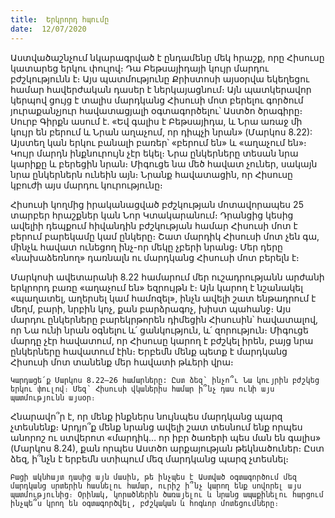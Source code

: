 ```yaml
---
title:  Երկրորդ հպումը
date:  12/07/2020
---
```


Աստվածաշնչում նկարագրված է ընդամենը մեկ հրաշք, որը Հիսուսը կատարեց երկու փուլով։ Դա Բեթսայիդայի կույր մարդու բժշկությունն է։ Այս պատմությունը Քրիստոսի այսօրվա եկեղեցու համար հավերժական դասեր է ներկայացնում։ Այն պատկերավոր կերպով ցույց է տալիս մարդկանց Հիսուսի մոտ բերելու գործում յուրաքանչյուր հավատացյալի օգտագործելու՝ Աստծո ծրագիրը։ Սուրբ Գիրքն ասում է. «Եվ գալիս է Բեթսայիդա, և Նրա առաջ մի կույր են բերում և Նրան աղաչում, որ դիպչի նրան» (Մարկոս 8.22): Այստեղ կան երկու բանալի բառեր՝ «բերում են» և «աղաչում են»։ Կույր մարդն ինքնուրույն չէր եկել։ Նրա ընկերները տեսան նրա կարիքը և բերեցին նրան։ Միգուցե նա մեծ հավատ չուներ, սակայն նրա ընկերներն ունեին այն։ Նրանք հավատացին, որ Հիսուսը կբուժի այս մարդու կուրությունը։

Հիսուսի կողմից իրականացված բժշկության մոտավորապես 25 տարբեր հրաշքներ կան Նոր Կտակարանում։ Դրանցից կեսից ավելիի դեպքում հիվանդին բժշկության համար Հիսուսի մոտ է բերում բարեկամը կամ ընկերը։ Շատ մարդիկ Հիսուսի մոտ չեն գա, մինչև հավատ ունեցող ինչ-որ մեկը չբերի նրանց։ Մեր դերը «նախաձեռնող» դառնալն ու մարդկանց Հիսուսի մոտ բերելն է։

Մարկոսի ավետարանի 8.22 համարում մեր ուշադրությանն արժանի երկրորդ բառը «աղաչում են» եզրույթն է։ Այն կարող է նշանակել «պաղատել, աղերսել կամ համոզել», ինչն ավելի շատ ենթադրում է մեղմ, բարի, նրբին կոչ, քան բարձրագոչ, խիստ պահանջ։ Այս մարդու ընկերները բարեկրթորեն դիմեցին Հիսուսին՝ հավատալով, որ Նա ունի նրան օգնելու և՛ ցանկություն, և՛ զորություն։ Միգուցե մարդը չէր հավատում, որ Հիսուսը կարող է բժշկել իրեն, բայց նրա ընկերները հավատում էին։ Երբեմն մենք պետք է մարդկանց Հիսուսի մոտ տանենք մեր հավատի թևերի վրա։

`Կարդացե՛ք Մարկոս 8.22–26 համարները: Ըստ ձեզ՝ ինչո՞ւ Նա կույրին բժշկեց երկու փուլով։ Մեզ՝ Հիսուսի վկաներիս համար ի՞նչ դաս ունի այս պատմությունն այսօր։`

Հնարավո՞ր է, որ մենք ինքներս նույնպես մարդկանց պարզ չտեսնենք։ Արդյո՞ք մենք նրանց ավելի շատ տեսնում ենք որպես անորոշ ու ստվերոտ «մարդիկ… որ իբր ծառերի պես ման են գալիս» (Մարկոս 8.24), քան որպես Աստծո արքայության թեկնածուներ։ Ըստ ձեզ, ի՞նչն է երբեմն ստիպում մեզ մարդկանց պարզ չտեսնել։

`Բացի ակնհայտ դասից այն մասին, թե ինչպես է Աստված օգտագործում մեզ մարդկանց սրտերին հասնելու համար, ուրիշ ի՞նչ կարող ենք սովորել այս պատմությունից։ Օրինակ, կորածներին ծառայելու և նրանց ապաքինելու հարցում ինչպե՞ս կրող են օգտագործվել, բժշկական և հոգևոր մոտեցումները։`